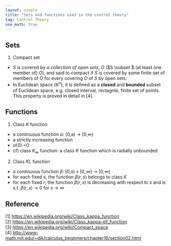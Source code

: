```yaml
---
layout: single
title: "Sets and functions used in the control theory"
tag: Control Theory
use_math: true
---
```


## Sets
1. Compact set
* $S$ is covered by *a collection of open sets*, $O$ ($S \subset $ (at least one member of) $O$), and said to compact if $S$ is covered by some finite set of members of $O$ for every covering $O$ of $S$ by open sets. 
* In Euclidean space ($\mathbb{R}^{n}$), it is defined as a **closed** and **bounded** subset of Euclidean space, e.g. closed interval, rectagnle, finite set of points. This property is proved in detail in [4].

## Functions
1. Class $K$ function
* a continuous function $\alpha$: [0,a) $\rightarrow$ [0,$\infty$)
* a strictly increasing function
* $\alpha(0)$ =$0$
* cf) class $K_{\infty}$ function: a class $K$ function which is radially unbounded
2. Class $KL$ function
* a continuous function $\beta$: [0,a) x $[0,\infty]$ $\rightarrow$ [0,$\infty$)
* for each fixed $s$, the function $\beta(r,s)$ belongs to class $K$
* for each fixed $r$, the function $\beta(r,s)$ is decreasing with respect to $s$ and is s.t. $\beta(r,s)$ $\rightarrow$ 0 for 
$s$ $\rightarrow$ $\infty$

## Reference
[1] <https://en.wikipedia.org/wiki/Class_kappa_function> <br>
[2] <https://en.wikipedia.org/wiki/Class_kappa-ell_function> <br>
[3] <https://en.wikipedia.org/wiki/Compact_space> <br>
[4] <http://www-math.mit.edu/~djk/calculus_beginners/chapter16/section02.html> <br>

